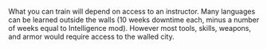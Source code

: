 What you can train will depend on access to an instructor. Many languages can be learned outside the walls (10 weeks downtime each, minus a number of weeks equal to Intelligence mod). However most tools, skills, weapons, and armor would require access to the walled city.